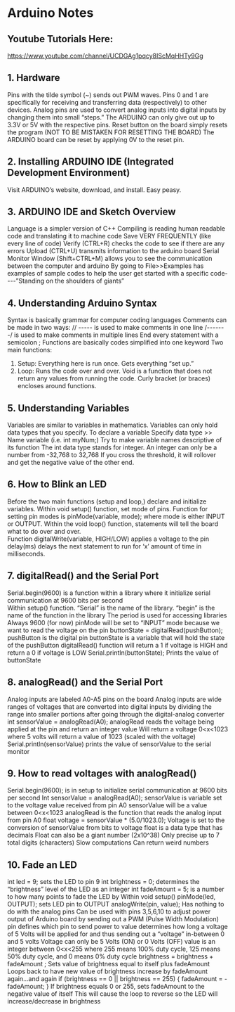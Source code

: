 # Arduino Notes

## Youtube Tutorials Here:  
<https://www.youtube.com/channel/UCDGAg1pqcy8IScMqHHTy9Gg>

## 1. Hardware

Pins with the tilde symbol (~) sends out PWM waves. 
Pins 0 and 1 are specifically for receiving and transferring data (respectively) to other devices.
Analog pins are used to convert analog inputs into digital inputs by changing them into small “steps.” 
The ARDUINO can only give out up to 3.3V or 5V with the respective pins. 
Reset button on the board simply resets the program (NOT TO BE MISTAKEN FOR RESETTING THE BOARD)
The ARDUINO board can be reset by applying 0V to the reset pin. 

## 2.  Installing ARDUINO IDE (Integrated Development Environment)

Visit ARDUINO’s website, download, and install. Easy peasy. 

## 3. ARDUINO IDE and Sketch Overview

Language is a simpler version of C++
Compiling is reading human readable code and translating it to machine code
Save VERY FREQUENTLY (like every line of code)
Verify (CTRL+R) checks the code to see if there are any errors 
Upload (CTRL+U) transmits information to the arduino board
Serial Monitor Window (Shift+CTRL+M) allows you to see the communication between the computer and arduino 
By going to File>>Examples has examples of sample codes to help the user get started with a specific code----”Standing on the shoulders of giants”

## 4. Understanding Arduino Syntax

Syntax is basically grammar for computer coding languages
Comments can be made in two ways:
//   -----     is used to make comments in one line
/*-------*/    is used to make comments in multiple lines
End every statement with a semicolon ; 
Functions are basically codes simplified into one keyword
Two main functions:
1. Setup: Everything here is run once. Gets everything “set up.”
2. Loop: Runs the code over and over. 
Void is a function that does not return any values from running the code. 
Curly bracket (or braces) encloses around functions.


## 5. Understanding Variables 

Variables are similar to variables in mathematics. 
Variables can only hold data types that you specify.
To declare a variable
Specify data type >> Name variable (i.e. int myNum;)
Try to make variable names descriptive of its function
The int data type stands for integer. An integer can only be a number from -32,768 to 32,768
If you cross the threshold, it will rollover and get the negative value of the other end.

## 6. How to Blink an LED

Before the two main functions (setup and loop,) declare and initialize variables. 
Within void setup() function, set mode of pins.
Function for setting pin modes is pinMode(variable, mode);      where mode is either INPUT or OUTPUT. 
Within the void loop() function, statements will tell the board what to do over and over.  
 Function digitalWrite(variable, HIGH/LOW) applies a voltage to the pin
delay(ms)   delays the next statement to run for ‘x’ amount of time in milliseconds.

## 7. digitalRead() and the Serial Port

Serial.begin(9600) is a function within a library where it initialize serial communication at 9600 bits per second  
Within setup() function. 
“Serial” is the name of the library. 
“begin” is the name of the function in the library 
The period is used for accessing libraries 
Always 9600 (for now) 
 pinMode will be set to “INPUT” mode because we want to read the voltage on the pin 
buttonState = digitalRead(pushButton);
pushButton is the digital pin
buttonState is a variable that will hold the state of the pushButton
digitalRead() function will return a 1 if voltage is HIGH and return a 0 if voltage is LOW
Serial.println(buttonState);
Prints the value of buttonState

## 8. analogRead() and the Serial Port

Analog inputs are labeled A0-A5 pins on the board
Analog inputs are wide ranges of voltages that are converted into digital inputs by dividing the range into smaller portions after going through the digital-analog converter
int sensorValue = analogRead(A0);
analogRead reads the voltage being applied at the pin and return an integer value
Will return a voltage 0<x<1023 where 5 volts will return a value of 1023 (scaled with the voltage)
Serial.println(sensorValue) prints the value of sensorValue to the serial monitor 

## 9. How to read voltages with analogRead()

Serial.begin(9600); is in setup to initialize serial communication at 9600 bits per second
Int sensorValue = analogRead(A0);
sensorValue is variable set to the voltage value received from pin A0 
sensorValue will be a value between 0<x<1023
analogRead is the function that reads the analog input from pin A0
float  voltage = sensorValue * (5.0/1023.0);
Voltage is set to the conversion of sensorValue from bits to voltage
float is a data type that has decimals
Float can also be a giant number (2x10^38)
Only precise up to 7 total digits (characters)
Slow computations
Can return weird numbers

## 10. Fade an LED

int led = 9;  sets the LED to pin 9 
int brightness = 0;  determines the “brightness” level of the LED as an integer
int fadeAmount = 5;  is a number to how many points to fade the LED by
Within void setup() 
pinMode(led, OUTPUT); sets LED pin to OUTPUT
analogWrite(pin, value);
Has nothing to do with the analog pins
Can be used with pins 3,5,6,10 to adjust power output of Arduino board by sending out a PWM (Pulse Width Modulation) 
pin defines which pin to send power to
value determines how long a voltage of 5 Volts will be applied for and thus sending out a “voltage” in-between 0 and 5 volts
Voltage can only be 5 Volts (ON) or 0 Volts (OFF)
value is an integer between 0<x<255 where 255 means 100% duty cycle, 125 means 50% duty cycle, and 0 means 0% duty cycle
brightness = brightness + fadeAmount ; 
Sets value of brightness equal to itself plus fadeAmount
Loops back to have new value of brightness increase by fadeAmount again...and again
if (brightness == 0 || brightness == 255) { fadeAmount = -fadeAmount; }
If brightness equals 0 or 255, sets fadeAmount to the negative value of itself
This will cause the loop to reverse so the LED will increase/decrease in brightness 


